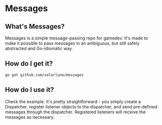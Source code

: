 # Messages

## What's Messages?

Messages is a simple message-passing repo for gamedev. It's made to make it possible to pass messages in an ambiguous, but still safely abstracted and Go-idiomatic way.

## How do I get it?

```go get github.com/solarlune/messages```

## How do I use it? 

Check the example. It's pretty straightforward - you simply create a Dispatcher, register listener objects to the dispatcher, and send pre-defined messages through the dispatcher. Registered listeners will receive the messages as necessary.